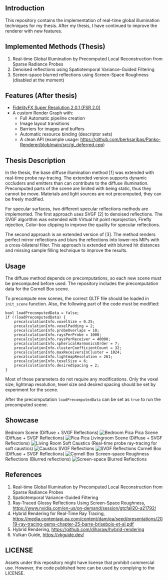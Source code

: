 ## Introduction
This repository contains the implementation of real-time global illumination techniques for my thesis. After my thesis, I have continued to improve the renderer with new features.

## Implemented Methods (Thesis)
1. Real-time Global Illumination by Precomputed Local Reconstruction from Sparse Radiance Probes
2. Denoised reflections using Spatiotemporal Variance-Guided Filtering
3. Screen-space blurred reflections using Screen-Space Roughness (disabled at the moment)

## Features (After thesis)
- [FidelityFX Super Resolution 2.0.1 (FSR 2.0)](https://github.com/GPUOpen-Effects/FidelityFX-FSR2)
- A custom Render Graph with:
  - Full Automatic pipeline creation
  - Image layout transitions
  - Barriers for images and buffers
  - Automatic resource binding (descriptor sets) 
  - A clean API (example usage: https://github.com/berksaribas/Panko-Renderer/blob/main/src/gi_deferred.cpp)

## Thesis Description

In the thesis, the base diffuse illumination method [1] was extended with real-time probe ray-tracing. The extended version supports dynamic occluders and emitters than can contribute to the diffuse illumination. Precomputed parts of the scene are limited with being static, thus they cannot be move. Materials and light sources are not precomputed, they can be freely modified.

For specular surfaces, two different specular reflections methods are implemented. The first approach uses SVGF [2] to denoised reflections. The SVGF algorithm was extended with Virtual hit point reprojection, Firefly rejection, Color-box clipping to improve the quality for specular reflections.

The second approach is an extended version of [3]. The method renders perfect mirror reflections and blurs the reflections into lower-res MIPs with a cross-bilateral filter. This approach is extended with blurred hit distances and missing sample filling technique to improve the results.

## Usage

The diffuse method depends on precomputations, so each new scene must be precomputed before used. The repository includes the precomputation data for the Cornell Box scene.

To precompute new scenes, the correct GLTF file should be loaded in `init_scene` function. Also, the following part of the code must be modified:

    bool loadPrecomputedData = false;
    if (!loadPrecomputedData) {
        precalculationInfo.voxelSize = 0.25;
        precalculationInfo.voxelPadding = 2;
        precalculationInfo.probeOverlaps = 10;
        precalculationInfo.raysPerProbe = 1000;
        precalculationInfo.raysPerReceiver = 40000;
        precalculationInfo.sphericalHarmonicsOrder = 7;
        precalculationInfo.clusterCoefficientCount = 32;
        precalculationInfo.maxReceiversInCluster = 1024;
        precalculationInfo.lightmapResolution = 261;
        precalculationInfo.texelSize = 6;
        precalculationInfo.desiredSpacing = 2;
    }

Most of these parameters do not require any modifications. Only the voxel size, lightmap resolution, texel size and desired spacing should be set by experiment for the scene.

After the precomputation `loadPrecomputedData` can be set as `true` to run the precomputed scene.


## Showcase

Bedroom Scene (Diffuse + SVGF Reflections)
![Bedroom](images/bedroom.png "Bedroom")
Pica Pica Scene (Diffuse + SVGF Reflections)
![Pica Pica](images/picapica.png "Pica Pica")
Livingroom Scene (Diffuse + SVGF Reflections)
![Living Room](images/livingroom.png "Living Room")
Soft Caustics (Real-time probe ray-tracing for soft caustics)
![Caustics](images/causticsdemo1.png "Soft Caustics")
SVGF Reflections
![SVGF Reflections](images/reflectiondemo1.png "SVGF Reflections")
Cornell Box (Diffuse + SVGF Reflections)
![Cornell Box](images/cornell.png "Cornell Box")
Screen-space Roughness Reflections (Blurred reflections)
![Screen-space Blurred Reflections](images/ssrreflections.png "Screen-space Blurred Reflections")

## References

1.  Real-time Global Illumination by Precomputed Local Reconstruction from Sparse Radiance Probes
2.  Spatiotemporal Variance-Guided Filtering
3.  Ray-Traced Glossy Reflections Using Screen-Space Roughness, https://www.nvidia.com/en-us/on-demand/session/gtcfall20-a21792/
4.  Hybrid Rendering for Real-Time Ray Tracing, https://media.contentapi.ea.com/content/dam/ea/seed/presentations/2019-ray-tracing-gems-chapter-25-barre-brisebois-et-al.pdf
5.  Hybrid Rendering, https://github.com/diharaw/hybrid-rendering
6.  Vulkan Guide, https://vkguide.dev/

## LICENSE

Assets under this repository might have license that prohibit commercial use. However, the code published here can be used by complying to the LICENSE.
